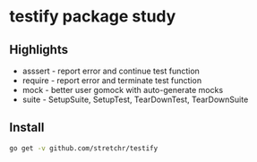 # testify package study

## Highlights

- asssert - report error and continue test function
- require - report error and terminate test function
- mock - better user gomock with auto-generate mocks
- suite - SetupSuite, SetupTest, TearDownTest, TearDownSuite

## Install

```bash
go get -v github.com/stretchr/testify
```
